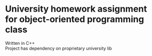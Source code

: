 # University homework assignment for object-oriented programming class
Written in C++  
Project has dependency on proprietary university lib
